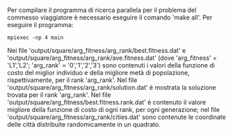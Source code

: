 Per compilare il programma di ricerca parallela per il problema del commesso viaggiatore è necessario eseguire 
il comando 'make all'. Per eseguire il programma:

	mpiexec -np 4 main

Nei file 'output/square/arg_fitness/arg_rank/best.fitness.dat' e 'output/square/arg_fitness/arg_rank/ave.fitness.dat'
(dove 'arg_fitness' = 'L1','L2'; 'arg_rank' = '0','1','2','3') sono contenuti i valori della funzione di costo del miglior individuo
e della migliore metà di popolazione, rispettivamente, per il rank 'arg_rank'. Nel file 'output/square/arg_fitness/arg_rank/solution.dat'
è mostrata la soluzione trovata per il rank 'arg_rank'.
Nel file 'output/square/arg_fitness/best.fitness.rank.dat' è contenuto il valore migliore della funzione di costo di ogni rank, per ogni generazione;
nel file 'output/square/arg_fitness/arg_rank/cities.dat' sono contenute le coordinate delle città distribuite randomicamente in un quadrato.


